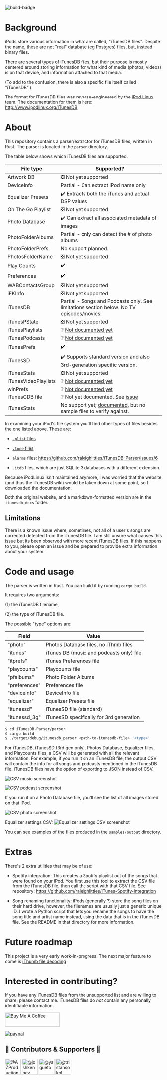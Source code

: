 ![build-badge](https://github.com/raleighlittles/iTunesDB-Parser/actions/workflows/main.yml/badge.svg)

# Background

iPods store various information in what are called, "iTunesDB files". Despite the name, these are not "real" database (eg Postgres) files, but, instead binary files.

There are several types of iTunesDB files, but their purpose is mostly centered around storing information for what kind of media (photos, videos) is on that device, and information attached to that media.

(To add to the confusion, there is also a specific file itself called "iTunesDB".)

The format for iTunesDB files was reverse-engineered by the [iPod Linux](https://en.wikipedia.org/wiki/IPodLinux) team. The documentation for them is here: http://www.ipodlinux.org/ITunesDB

# About

This repository contains a parser/extractor for iTunesDB files, written in Rust. The parser is located in the `parser` directory.

The table below shows which iTunesDB files are supported.

| File type            | Supported?                                                                                    |
| -------------------- | --------------------------------------------------------------------------------------------- |
| Artwork DB           | :negative_squared_cross_mark: Not yet supported                                               |
| DeviceInfo           | Partial - Can extract iPod name only                                                          |
| Equalizer Presets    | :heavy_check_mark: Extracts both the iTunes and actual DSP values                             |
| On The Go Playlist   | :negative_squared_cross_mark: Not yet supported                                               |
| Photo Database       | :heavy_check_mark: Can extract all associated metadata of images                              |
| PhotoFolderAlbums    | Partial - only can detect the # of photo albums                                               |
| PhotoFolderPrefs     | No support planned.                                                                           |
| PhotosFolderName     | :negative_squared_cross_mark: Not yet supported                                               |
| Play Counts          | :heavy_check_mark:                                                                            |
| Preferences          | :heavy_check_mark:                                                                            |
| WABContactsGroup     | :negative_squared_cross_mark: Not yet supported                                               |
| iEKInfo              | :negative_squared_cross_mark: Not yet supported                                               |
| iTunesDB             | Partial - Songs and Podcasts only. See limitations section below. No TV episodes/movies.      |
| iTunesPState         | :negative_squared_cross_mark: Not yet supported                                               |
| iTunesPlaylists      | :grey_question: [Not documented yet](http://www.ipodlinux.org/ITunesDB/#iTunesPlaylists)      |
| iTunesPodcasts       | :grey_question: [Not documented yet](http://www.ipodlinux.org/ITunesDB/#iTunesPodcasts)       |
| iTunesPrefs          | :heavy_check_mark:                                                                            |
| iTunesSD             | :heavy_check_mark: Supports standard version and also 3rd-generation specific version.        |
| iTunesStats          | :negative_squared_cross_mark: Not yet supported                                               |
| iTunesVideoPlaylists | :grey_question: [Not documented yet](http://www.ipodlinux.org/ITunesDB/#iTunesVideoPlaylists) |
| winPrefs             | :grey_question: [Not documented yet](http://www.ipodlinux.org/ITunesDB/#winPrefs_File)        |
| iTunesCDB file       | :grey_question: Not yet documented. See [issue](https://github.com/raleighlittles/iTunesDB-Parser/issues/11) |
| iTunesStats          | No support yet; [documented](https://github.com/nims11/IPod-Shuffle-4g/blob/master/docs/iTunesStats3gen.md), but no sample files to verify against. |


In examining your iPod's file system you'll find other types of files besides the one listed above. These are:

-   [`.plist` files](https://en.wikipedia.org/wiki/Property_list)

-   [`.tone` files](https://github.com/raleighlittles/iPod_tone_file_player)

-   `alarms` files: https://github.com/raleighlittles/iTunesDB-Parser/issues/6

-   `.itdb` files, which are just SQLite 3 databases with a different extension.

Because iPodLinux isn't maintained anymore, I was worried that the website (and thus the iTunesDB wiki) would be taken down at some point, so I downloaded the documentation.

Both the original website, and a markdown-formatted version are in the `itunesdb_docs` folder.

## Limitations 

There is a known issue where, sometimes, not all of a user's songs are corrected detected from the iTunesDB file. I am still unsure what causes this issue but its been observed with more recent iTunesDB files. If this happens to you, please open an issue and be prepared to provide extra information about your system.

# Code and usage

The parser is written in Rust. You can build it by running `cargo build`.

It requires two arguments:

(1) the iTunesDB filename,

(2) the type of iTunesDB file.

The possible "type" options are:

| Field         | Value                                    |
| ------------- | ---------------------------------------- |
| "photo"       | Photos Database files, no iThmb files    |
| "itunes"      | iTunes DB (music and podcasts only) file |
| "itprefs"     | iTunes Preferences file                  |
| "playcounts"  | Playcounts file                          |
| "pfalbums"    | Photo Folder Albums                      |
| "preferences" | Preferences file                         |
| "deviceinfo"  | DeviceInfo file                          |
| "equalizer"   | Equalizer Presets file                   |
| "itunessd"    | iTunesSD file (standard)                 |
| "itunessd_3g" | iTunesSD specifically for 3rd generation |

```bash
$ cd iTunesDB-Parser/parser
$ cargo build
$ ./target/debug/itunesdb_parser <path-to-itunesdb-file> '<type>'
```

For iTunesDB, iTunesSD (3rd gen only), Photos Database, Equalizer files, and Playcounts files, a CSV will be generated with all the relevant information. For example, if you run it on an iTunesDB file, the output CSV will contain the info for all songs and podcasts mentioned in the iTunesDB file. iTunesDB files have the option of exporting to JSON instead of CSV.

![CSV music screenshot](./docs/20230716_music-csv.png)

![CSV podcast screenshot](./docs/2023122_podcasts-csv.png)

If you run it on a Photo Database file, you'll see the list of all images stored on that iPod.

![CSV photo screenshot](./docs/20230715_photodatabase-csv.png)

Equalizer settings CSV: ![Equalizer settings CSV screenshot](./docs/20241126_equalizer-csv-example.png)

You can see examples of the files produced in the `samples/output` directory.

# Extras

There's 2 extra utilities that may be of use:

-   Spotify integration: This creates a Spotify playlist out of the songs that were found on your iPod. You first use this tool to extract the CSV file from the iTunesDB file, then call the script with that CSV file. See repository: https://github.com/raleighlittles/iTunes-Spotify-Integration

-   Song renaming functionality: iPods (generally ?) store the song files on their hard drive, however, the filenames are usually just a generic unique ID. I wrote a Python script that lets you rename the songs to have the song title and artist name instead, using the data that is in the iTunesDB file. See the README in that directory for more information.

# Future roadmap

This project is a very early work-in-progress. The next major feature to come is [iThumb file decoding](https://github.com/raleighlittles/iTunesDB-Parser/issues/4)

# Interested in contributing?

If you have any iTunesDB files from the unsupported list and are willing to share, please contact me. iTunesDB files do _not_ contain any personally identifiable information.

<a href="https://www.buymeacoffee.com/raleighlittles" target="_blank"><img src="https://cdn.buymeacoffee.com/buttons/default-orange.png" alt="Buy Me A Coffee" height="45" width="175"></a>


<p>
  <a href="https://www.paypal.me/raleighlittles">
      <img src="https://www.paypalobjects.com/en_US/i/btn/btn_donateCC_LG.gif" alt="paypal" />
  </a>
</p>

<h2>💖 Contributors & Supporters 💖 </h2>

<p>
  <a href="https://github.com/AZProductions">
    <img src="https://github.com/AZProductions.png" width="50" alt="@AZProductions" />
  </a>
  <a href="https://github.com/joshkenney">
    <img src="https://github.com/joshkenney.png" width="50" alt="@joshkenney" />
  </a>
  <a href="https://github.com/yagueto">
    <img src="https://github.com/yagueto.png" width="50" alt="@yagueto" />
  </a>
  <a href="https://github.com/tristansokol">
    <img src="https://github.com/tristansokol.png" width="50" alt="@tristansokol">
  </a>
</p>
